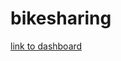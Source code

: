 # bikesharing
[link to dashboard](https://public.tableau.com/shared/HHHPH8BQ3?:display_count=n&:origin=viz_share_link )
